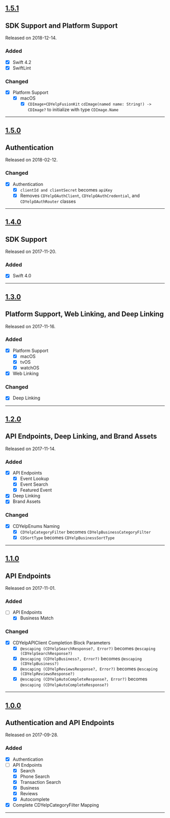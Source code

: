 ## [1.5.1](https://github.com/chrisdhaan/CDYelpFusionKit/releases/tag/1.5.1)
## SDK Support and Platform Support
Released on 2018-12-14.

### Added

- [x] Swift 4.2
- [x] SwiftLint

### Changed

- [x] Platform Support
    - [x] macOS
        - [x] `CDImage+CDYelpFusionKit` `cdImage(named name: String!) -> CDImage?` to initialize with type `CDImage.Name`

---

## [1.5.0](https://github.com/chrisdhaan/CDYelpFusionKit/releases/tag/1.5.0)
## Authentication
Released on 2018-02-12.

### Changed

- [x] Authentication
    - [x] `clientId and clientSecret` becomes `apiKey`
    - [x] Removes `CDYelpOAuthClient`, `CDYelpOAuthCredential`, and `CDYelpOAuthRouter` classes

---

## [1.4.0](https://github.com/chrisdhaan/CDYelpFusionKit/releases/tag/1.4.0)
## SDK Support
Released on 2017-11-20.

### Added

- [x] Swift 4.0

---

## [1.3.0](https://github.com/chrisdhaan/CDYelpFusionKit/releases/tag/1.3.0)
## Platform Support, Web Linking, and Deep Linking
Released on 2017-11-16.

### Added

- [x] Platform Support
    - [x] macOS
    - [x] tvOS
    - [x] watchOS
- [x] Web Linking

### Changed

- [x] Deep Linking

---

## [1.2.0](https://github.com/chrisdhaan/CDYelpFusionKit/releases/tag/1.2.0)
## API Endpoints, Deep Linking, and Brand Assets
Released on 2017-11-14.

### Added

- [x] API Endpoints
    - [x] Event Lookup
    - [x] Event Search
    - [x] Featured Event
- [x] Deep Linking
- [x] Brand Assets

### Changed

- [x] CDYelpEnums Naming
    - [x] `CDYelpCategoryFilter` becomes `CDYelpBusinessCategoryFilter`
    - [x] `CDSortType` becomes `CDYelpBusinessSortType`

---

## [1.1.0](https://github.com/chrisdhaan/CDYelpFusionKit/releases/tag/1.1.0)
## API Endpoints
Released on 2017-11-01.

### Added

- [ ] API Endpoints
    - [x] Business Match

### Changed

- [x] CDYelpAPIClient Completion Block Parameters
    - [x] `@escaping (CDYelpSearchResponse?, Error?)` becomes `@escaping (CDYelpSearchResponse?)`
    - [x] `@escaping (CDYelpBusiness?, Error?)` becomes `@escaping (CDYelpBusiness?)`
    - [x] `@escaping (CDYelpReviewsResponse?, Error?)` becomes `@escaping (CDYelpReviewsResponse?)`
    - [x] `@escaping (CDYelpAutoCompleteResponse?, Error?)` becomes `@escaping (CDYelpAutoCompleteResponse?)`

---

## [1.0.0](https://github.com/chrisdhaan/CDYelpFusionKit/releases/tag/1.0.0)
## Authentication and API Endpoints
Released on 2017-09-28.

### Added

- [x] Authentication
- [ ] API Endpoints
    - [x] Search
    - [x] Phone Search
    - [x] Transaction Search
    - [x] Business
    - [x] Reviews
    - [x] Autocomplete
- [x] Complete CDYelpCategoryFilter Mapping

---
